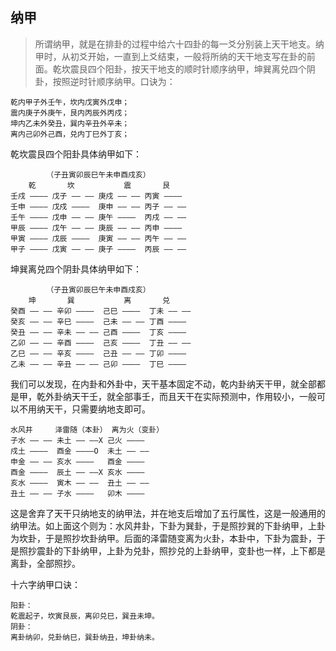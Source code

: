 ## 纳甲

> 所谓纳甲，就是在排卦的过程中给六十四卦的每一爻分别装上天干地支。纳甲时，从初爻开始，一直到上爻结束，一般将所纳的天干地支写在卦的前面。乾坎震艮四个阳卦，按天干地支的顺时针顺序纳甲，坤巽离兑四个阴卦，按照逆时针顺序纳甲。口诀为：
```
乾内甲子外壬午，坎内戊寅外戊申；
震内庚子外庚午，艮内丙辰外丙戍；
坤内乙未外癸丑，巽内辛丑外辛未；
离内己卯外己酉，兑内丁巳外丁亥；
```
乾坎震艮四个阳卦具体纳甲如下：
```
        （子丑寅卯辰巳午未申酉戍亥）
    乾       坎           震       艮
壬戍 ———— 戊子 —— —— 庚戍 —— —— 丙寅 ————
壬申 ———— 戊戍 ————  庚申 —— —— 丙子 —— ——
壬午 ———— 戊申 —— —— 庚午 ————  丙戍 —— ——
甲辰 ———— 戊午 —— —— 庚辰 —— —— 丙申 ————
甲寅 ———— 戊辰 ————  庚寅 —— —— 丙午 —— ——
甲子 ———— 戊寅 —— —— 庚子 ————  丙辰 —— ——
```
坤巽离兑四个阴卦具体纳甲如下：
```
        （子丑寅卯辰巳午未申酉戍亥）
    坤       巽           离       兑
癸酉 —— —— 辛卯 ————  己巳 ————  丁未 —— ——
癸亥 —— —— 辛巳 ————  己未 —— —— 丁酉 ————
癸丑 —— —— 辛未 —— —— 己酉 ————  丁亥 ————
乙卯 —— —— 辛酉 ————  己亥 ————  丁丑 —— ——
乙巳 —— —— 辛亥 ————  己丑 —— —— 丁卯 ————
乙未 —— —— 辛丑 —— —— 己卯 ————  丁巳 ————
```
我们可以发现，在内卦和外卦中，天干基本固定不动，乾内卦纳天干甲，就全部都是甲，乾外卦纳天干壬，就全部事壬，而且天干在实际预测中，作用较小，一般可以不用纳天干，只需要纳地支即可。
```
水风井     泽雷随（本卦） 离为火（变卦）
子水 —— —— 未土 —— ——X 己火 ————
戍土 ————  酉金 ————O  未土 —— ——
申金 —— —— 亥水 ————   酉金 ————
酉金 ————  辰土 —— ——X 亥水 ————
亥水 ————  寅木 —— ——  丑土 —— ——
丑土 —— —— 子水 ————   卯木 ————
```
这是舍弃了天干只纳地支的纳甲法，并在地支后增加了五行属性，这是一般通用的纳甲法。如上面这个则为：水风井卦，下卦为巽卦，于是照抄巽的下卦纳甲，上卦为坎卦，于是照抄坎卦纳甲。后面的泽雷随变离为火卦，本卦中，下卦为震卦，于是照抄震卦的下卦纳甲，上卦为兑卦，照抄兑的上卦纳甲，变卦也一样，上下都是离卦，全部照抄。

十六字纳甲口诀：
```
阳卦：
乾震起子，坎寅艮辰，离卯兑巳，巽丑未坤。
阴卦：
离卦纳卯，兑卦纳巳，巽卦纳丑，坤卦纳未。
```